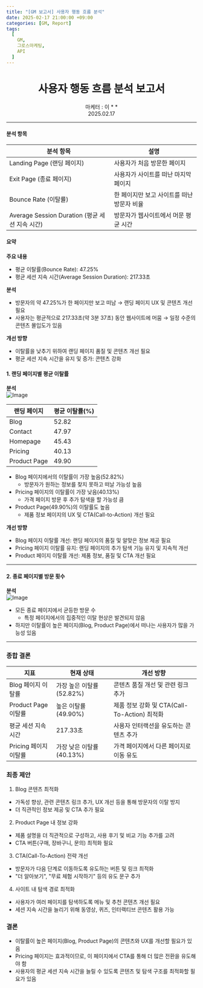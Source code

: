 ```yaml
---
title: "[GM 보고서] 사용자 행동 흐름 분석"
date: 2025-02-17 21:00:00 +09:00
categories: [GM, Report]
tags:
  [
    GM,
    그로스마케팅,
    API
  ]
---
```


# **<center>사용자 행동 흐름 분석 보고서</center>**  
<center>마케터 : 이 * *</center>
<center>2025.02.17</center>

---

#### **분석 항목**

| 분석 항목 | 설명 |
| --- | --- |
| Landing Page (랜딩 페이지) | 사용자가 처음 방문한 페이지 |
| Exit Page (종료 페이지) | 사용자가 사이트를 떠난 마지막 페이지 |
| Bounce Rate (이탈률) | 한 페이지만 보고 사이트를 떠난 방문자 비율 |
| Average Session Duration (평균 세션 지속 시간) | 방문자가 웹사이트에서 머문 평균 시간 |

#### **요약**

**주요 내용**
- 평균 이탈률(Bounce Rate): 47.25%
- 평균 세션 지속 시간(Average Session Duration): 217.33초

**분석**
- 방문자의 약 47.25%가 한 페이지만 보고 떠남 → 랜딩 페이지 UX 및 콘텐츠 개선 필요
- 사용자는 평균적으로 217.33초(약 3분 37초) 동안 웹사이트에 머뭄 → 일정 수준의 콘텐츠 몰입도가 있음

**개선 방향**
- 이탈률을 낮추기 위하여 랜딩 페이지 품질 및 콘텐츠 개선 필요
- 평균 세션 지속 시간을 유지 및 증가: 콘텐츠 강화

#### **1. 랜딩 페이지별 평균 이탈률**

**분석**  
![Image](https://github.com/user-attachments/assets/4b0fe59c-206d-48ea-8d36-2f0d4a85d4ec)

| 랜딩 페이지 | 평균 이탈률(%) |
| --- | --- |
| Blog | 52.82 |
| Contact | 47.97 |
| Homepage | 45.43 |
| Pricing | 40.13 |
| Product Page | 49.90 |

- Blog 페이지에서의 이탈률이 가장 높음(52.82%)
  - 방문자가 원하는 정보를 찾지 못하고 떠날 가능성 높음
- Pricing 페이지의 이탈률이 가장 낮음(40.13%)
  - 가격 페이지 방문 후 추가 탐색을 할 가능성 큼
- Product Page(49.90%)의 이탈률도 높음
  - 제품 정보 페이지의 UX 및 CTA(Call-to-Action) 개선 필요

**개선 방향**
- Blog 페이지 이탈률 개선: 랜딩 페이지의 품질 및 알맞은 정보 제공 필요
- Pricing 페이지 이탈률 유지: 랜딩 페이지의 추가 탐색 기능 유지 및 지속적 개선
- Product 페이지 이탈률 개선: 제품 정보, 품질 및 CTA 개선 필요

---

#### **2. 종료 페이지별 방문 횟수**

**분석**  
![Image](https://github.com/user-attachments/assets/cd448464-a9ef-476e-be5c-17677f3c85d1)

- 모든 종료 페이지에서 균등한 방문 수
  - 특정 페이지에서의 집중적인 이탈 현상은 발견되지 않음
- 하지만 이탈률이 높은 페이지(Blog, Product Page)에서 떠나는 사용자가 많을 가능성 있음

---

### **종합 결론**

| 지표 | 현재 상태 | 개선 방향 |
| --- | --- | --- |
| Blog 페이지 이탈률 | 가장 높은 이탈률 (52.82%) | 콘텐츠 품질 개선 및 관련 링크 추가 |
| Product Page 이탈률 | 높은 이탈률 (49.90%) | 제품 정보 강화 및 CTA(Call-To-Action) 최적화 |
| 평균 세션 지속 시간 | 217.33초 | 사용자 인터랙션을 유도하는 콘텐츠 추가 |
| Pricing 페이지 이탈률 | 가장 낮은 이탈률 (40.13%) | 가격 페이지에서 다른 페이지로 이동 유도 |

### **최종 제안**

1.  Blog 콘텐츠 최적화 
  - 가독성 향상, 관련 콘텐츠 링크 추가, UX 개선 등을 통해 방문자의 이탈 방지
  - 더 직관적인 정보 제공 및 CTA 추가 필요
2.  Product Page 내 정보 강화 
  - 제품 설명을 더 직관적으로 구성하고, 사용 후기 및 비교 기능 추가를 고려
  - CTA 버튼(구매, 장바구니, 문의) 최적화 필요
3.  CTA(Call-To-Action) 전략 개선 
  - 방문자가 다음 단계로 이동하도록 유도하는 버튼 및 링크 최적화
  - "더 알아보기", "무료 체험 시작하기" 등의 유도 문구 추가
4.  사이트 내 탐색 경로 최적화 
  - 사용자가 여러 페이지를 탐색하도록 메뉴 및 추천 콘텐츠 개선 필요
  - 세션 지속 시간을 늘리기 위해 동영상, 퀴즈, 인터랙티브 콘텐츠 활용 가능

### **결론**

- 이탈률이 높은 페이지(Blog, Product Page)의 콘텐츠와 UX를 개선할 필요가 있음
- Pricing 페이지는 효과적이므로, 이 페이지에서 CTA를 통해 더 많은 전환을 유도해야 함
- 사용자의 평균 세션 지속 시간을 늘릴 수 있도록 콘텐츠 및 탐색 구조를 최적화할 필요가 있음
